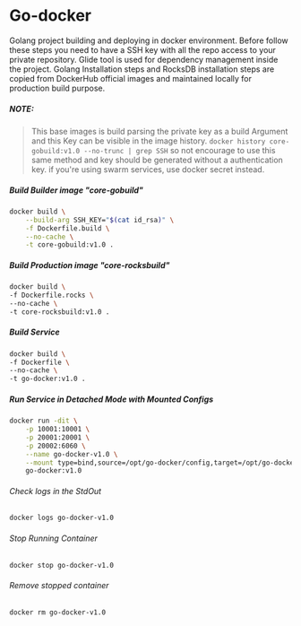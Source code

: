 # Go-docker
Golang project building and deploying in docker environment. Before 
follow these steps you need to have a SSH key with all the repo 
access to your private repository. Glide tool is used for dependency 
management inside the project. Golang Installation steps and RocksDB 
installation steps are copied from DockerHub official images and 
maintained locally for production build purpose.

##### NOTE:
> This base images is build parsing the private key as a build Argument and 
this Key can be visible in the image history. 
`docker history core-gobuild:v1.0 --no-trunc | grep SSH` so not encourage 
to use this same method and key should be generated without a 
authentication key. if you're using swarm services, use docker secret instead.
    
##### Build Builder image "core-gobuild"
```bash
docker build \
    --build-arg SSH_KEY="$(cat id_rsa)" \
    -f Dockerfile.build \
    --no-cache \
    -t core-gobuild:v1.0 .
```

##### Build Production image "core-rocksbuild"
```bash
docker build \
-f Dockerfile.rocks \
--no-cache \
-t core-rocksbuild:v1.0 .
```

##### Build Service
```bash
docker build \
-f Dockerfile \
--no-cache \
-t go-docker:v1.0 .
```

##### Run Service in Detached Mode with Mounted Configs
```bash
docker run -dit \
	-p 10001:10001 \
	-p 20001:20001 \
	-p 20002:6060 \
	--name go-docker-v1.0 \
	--mount type=bind,source=/opt/go-docker/config,target=/opt/go-docker/config \
	go-docker:v1.0
```

###### Check logs in the StdOut
```bash
docker logs go-docker-v1.0
```

###### Stop Running Container
```bash
docker stop go-docker-v1.0
```
###### Remove stopped container 
```bash
docker rm go-docker-v1.0
```
